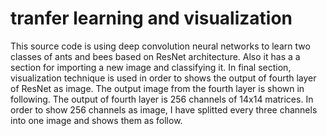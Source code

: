 # tranfer learning and visualization
This source code is using deep convolution neural networks to learn two classes of ants and bees based on ResNet architecture.
Also it has a a section for importing a new image and classifying it. In final section, visualization technique is used in order to shows the output of fourth layer of ResNet as image. The output image from the fourth layer is shown in following. The  output of fourth layer is 256 channels of 14x14 matrices. In order to show 256 channels as image, I have splitted every three channels into one image and shows them as follow.

